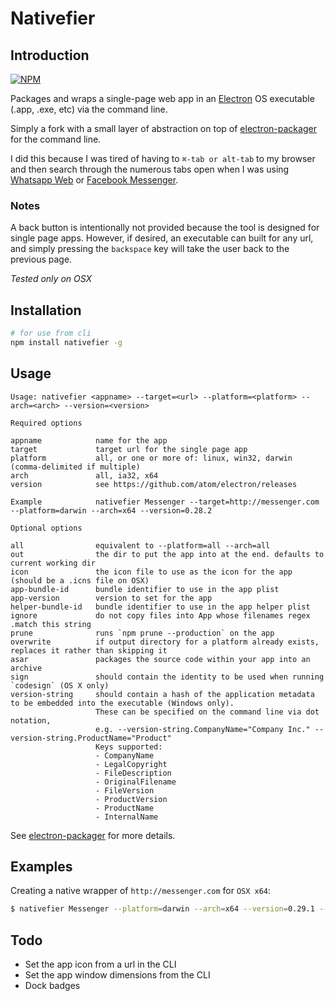 # Nativefier

## Introduction
[![NPM](https://nodei.co/npm/nativefier.png)](https://nodei.co/npm/nativefier/)

Packages and wraps a single-page web app in an [Electron](http://electron.atom.io) OS executable (.app, .exe, etc) via the command line. 

Simply a fork with a small layer of abstraction on top of [electron-packager](https://github.com/maxogden/electron-packager) for the command line.

I did this because I was tired of having to `⌘-tab or alt-tab` to my browser and then search through the numerous tabs open when I was using [Whatsapp Web](http://web.whatsapp.com) or [Facebook Messenger](http://messenger.com).

### Notes

A back button is intentionally not provided because the tool is designed for single page apps. However, if desired, an executable can built for any url, and simply pressing the `backspace` key will take the user back to the previous page.


*Tested only on OSX*

## Installation

```bash
# for use from cli
npm install nativefier -g
```

## Usage

```
Usage: nativefier <appname> --target=<url> --platform=<platform> --arch=<arch> --version=<version>

Required options

appname            name for the app
target             target url for the single page app
platform           all, or one or more of: linux, win32, darwin (comma-delimited if multiple)
arch               all, ia32, x64
version            see https://github.com/atom/electron/releases

Example            nativefier Messenger --target=http://messenger.com --platform=darwin --arch=x64 --version=0.28.2

Optional options

all                equivalent to --platform=all --arch=all
out                the dir to put the app into at the end. defaults to current working dir
icon               the icon file to use as the icon for the app (should be a .icns file on OSX)
app-bundle-id      bundle identifier to use in the app plist
app-version        version to set for the app
helper-bundle-id   bundle identifier to use in the app helper plist
ignore             do not copy files into App whose filenames regex .match this string
prune              runs `npm prune --production` on the app
overwrite          if output directory for a platform already exists, replaces it rather than skipping it
asar               packages the source code within your app into an archive
sign               should contain the identity to be used when running `codesign` (OS X only)
version-string     should contain a hash of the application metadata to be embedded into the executable (Windows only).
                   These can be specified on the command line via dot notation,
                   e.g. --version-string.CompanyName="Company Inc." --version-string.ProductName="Product"
                   Keys supported:
                   - CompanyName
                   - LegalCopyright
                   - FileDescription
                   - OriginalFilename
                   - FileVersion
                   - ProductVersion
                   - ProductName
                   - InternalName
```

See [electron-packager](https://github.com/maxogden/electron-packager) for more details.
## Examples

Creating a native wrapper of `http://messenger.com` for `OSX x64`:

```bash
$ nativefier Messenger --platform=darwin --arch=x64 --version=0.29.1 --target='http://messenger.com' --overwrite
```

## Todo

- Set the app icon from a url in the CLI
- Set the app window dimensions from the CLI
- Dock badges